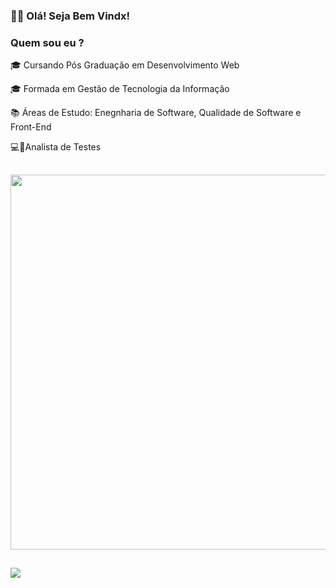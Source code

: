 ### <p>👩🏾 Olá! Seja Bem Vindx!</p>


<h3><p> Quem sou eu ? </h3></p>

<p>🎓 Cursando Pós Graduação em Desenvolvimento Web</p>
<p>🎓 Formada em Gestão de Tecnologia da Informação</p>
<p>📚 Áreas de Estudo: Enegnharia de Software, Qualidade de Software e Front-End </p>
<p>💻🦟Analista de Testes </p>


##
<p align = "center">
 <!-- <img src = "https://github-readme-streak-stats.herokuapp.com?user=KarenEmerenciano&theme=dark&hide_border=true" width = 400> -->
  <img src = "https://github-readme-stats.vercel.app/api?username=KarenEmerenciano&show_icons=true&theme=bear" width = 600>
  


##
<a href="https://www.linkedin.com/in/karen-e-94b3471b6/" target="_blank"><img src="https://img.shields.io/badge/-LinkedIn-%230077B5?style=for-the-badge&logo=linkedin&logoColor=white" target="_blank"></a> 


